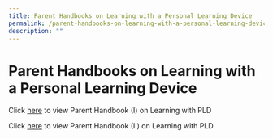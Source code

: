 ```yaml
---
title: Parent Handbooks on Learning with a Personal Learning Device
permalink: /parent-handbooks-on-learning-with-a-personal-learning-device/useful-information/permalink/
description: ""
---
```

Parent Handbooks on Learning with a Personal Learning Device
============================================================

Click [here](/files/IP2%20-%20Parent%20Handbook%20I%20on%20Learning%20with%20a%20PLD_8%20Dec%2021%20(1).pdf) to view Parent Handbook (I) on Learning with PLD

Click [here](/files/IP3%20-%20Parent%20Handbook%20II%20on%20Learning%20with%20a%20PLD_8%20Dec%2021.pdf) to view Parent Handbook (II) on Learning with PLD